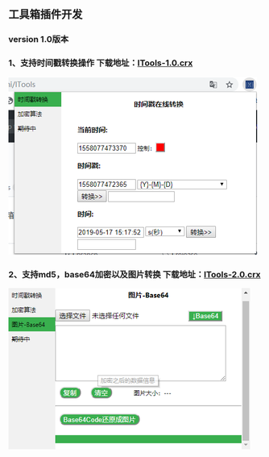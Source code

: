 ## 工具箱插件开发

### version 1.0版本  
### 1、支持时间戳转换操作 下载地址：[ITools-1.0.crx](https://raw.githubusercontent.com/licunzhi/ITools/master/crx/ITools-1.0.crx)  
![版本展示](show.jpg)  
### 2、支持md5，base64加密以及图片转换 下载地址：[ITools-2.0.crx](https://raw.githubusercontent.com/licunzhi/ITools/master/crx/ITools-2.0.crx)    
![版本展示](2.0.jpg)  